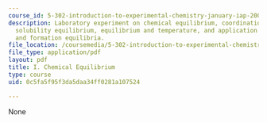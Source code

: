 ```yaml
---
course_id: 5-302-introduction-to-experimental-chemistry-january-iap-2005
description: Laboratory experiment on chemical equilibrium, coordination chemistry,
  solubility equilibrium, equilibrium and temperature, and application of solubility
  and formation equilibria.
file_location: /coursemedia/5-302-introduction-to-experimental-chemistry-january-iap-2005/0c5fa5f95f3da5daa34ff0281a107524_I_chem_eq_2005b.pdf
file_type: application/pdf
layout: pdf
title: I. Chemical Equilibrium
type: course
uid: 0c5fa5f95f3da5daa34ff0281a107524

---
```

None